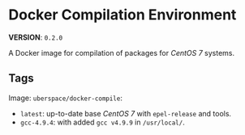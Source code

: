 # Docker Compilation Environment

**VERSION**: `0.2.0`

A Docker image for compilation of packages for _CentOS 7_ systems.

## Tags

Image: `uberspace/docker-compile`:

- `latest`: up-to-date base _CentOS 7_ with `epel-release` and tools.
- `gcc-4.9.4`: with added `gcc v4.9.9` in `/usr/local/`.
